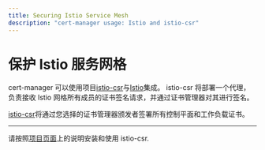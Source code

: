 ```yaml
---
title: Securing Istio Service Mesh
description: "cert-manager usage: Istio and istio-csr"
---
```


# 保护 Istio 服务网格

cert-manager 可以使用项目[istio-csr](https://github.com/cert-manager/istio-csr)与[Istio](https://istio.io)集成。
istio-csr 将部署一个代理，负责接收 Istio 网格所有成员的证书签名请求，并通过证书管理器对其进行签名。

[istio-csr](https://github.com/cert-manager/istio-csr)将通过您选择的证书管理器颁发者签署所有控制平面和工作负载证书。

---

请按照[项目页面](../projects/istio-csr)上的说明安装和使用 istio-csr.
